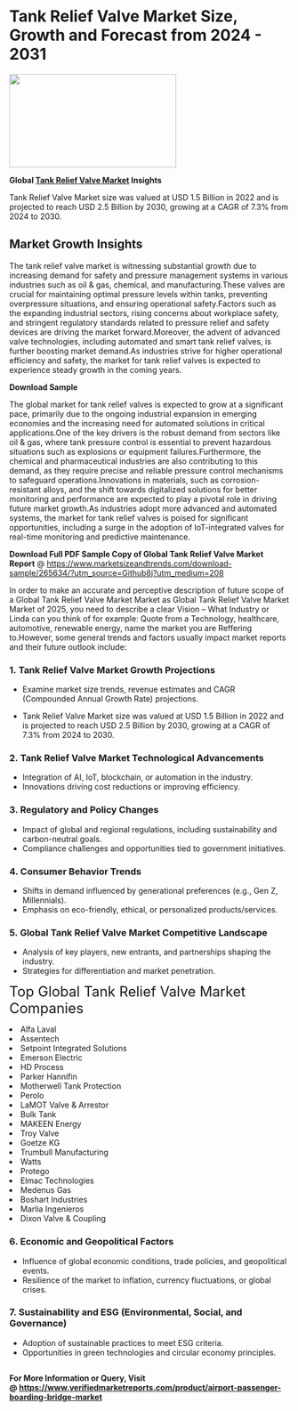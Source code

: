 <H1>Tank Relief Valve Market Size, Growth and Forecast from 2024 - 2031</H1><img class="aligncenter size-medium wp-image-584254" src="https://thirdeyenews.in/wp-content/uploads/2024/09/Global-Market-Research-300x168.jpeg" alt="" width="300" height="168" /><p><strong>Global&nbsp;<a href="https://www.marketsizeandtrends.com/download-sample/265634/?utm_source=Github8j?utm_medium=208">Tank Relief Valve Market</a> Insights</strong></p><p>Tank Relief Valve Market size was valued at USD 1.5 Billion in 2022 and is projected to reach USD 2.5 Billion by 2030, growing at a CAGR of 7.3% from 2024 to 2030.</p><p><h2>Market Growth Insights</h2> <p>The tank relief valve market is witnessing substantial growth due to increasing demand for safety and pressure management systems in various industries such as oil & gas, chemical, and manufacturing.These valves are crucial for maintaining optimal pressure levels within tanks, preventing overpressure situations, and ensuring operational safety.Factors such as the expanding industrial sectors, rising concerns about workplace safety, and stringent regulatory standards related to pressure relief and safety devices are driving the market forward.Moreover, the advent of advanced valve technologies, including automated and smart tank relief valves, is further boosting market demand.As industries strive for higher operational efficiency and safety, the market for tank relief valves is expected to experience steady growth in the coming years.</p> <p><strong>Download Sample</strong></p> <p>The global market for tank relief valves is expected to grow at a significant pace, primarily due to the ongoing industrial expansion in emerging economies and the increasing need for automated solutions in critical applications.One of the key drivers is the robust demand from sectors like oil & gas, where tank pressure control is essential to prevent hazardous situations such as explosions or equipment failures.Furthermore, the chemical and pharmaceutical industries are also contributing to this demand, as they require precise and reliable pressure control mechanisms to safeguard operations.Innovations in materials, such as corrosion-resistant alloys, and the shift towards digitalized solutions for better monitoring and performance are expected to play a pivotal role in driving future market growth.As industries adopt more advanced and automated systems, the market for tank relief valves is poised for significant opportunities, including a surge in the adoption of IoT-integrated valves for real-time monitoring and predictive maintenance.<p><span class=""><strong>Download Full PDF Sample Copy of Global Tank Relief Valve Market Report</strong> @ <a href="https://www.marketsizeandtrends.com/download-sample/265634/?utm_source=Github8j?utm_medium=208" target="_blank">https://www.marketsizeandtrends.com/download-sample/265634/?utm_source=Github8j?utm_medium=208</a></span></p><p>In order to make an accurate and perceptive description of future scope of a Global&nbsp;Tank Relief Valve Market Market as Global&nbsp;Tank Relief Valve Market Market of 2025, you need to describe a clear Vision &ndash; What Industry or Linda can you think of for example: Quote from a Technology, healthcare, automotive, renewable energy, name the market you are Reffering to.However, some general trends and factors usually impact market reports and their future outlook include:</p><h3>1.&nbsp;<strong>Tank Relief Valve Market Growth Projections</strong></h3><ul><li>Examine market size trends, revenue estimates and CAGR (Compounded Annual Growth Rate) projections.</li><li><p>Tank Relief Valve Market size was valued at USD 1.5 Billion in 2022 and is projected to reach USD 2.5 Billion by 2030, growing at a CAGR of 7.3% from 2024 to 2030.</p></li></ul><h3>2.&nbsp;<strong>Tank Relief Valve Market Technological Advancements</strong></h3><ul><li>Integration of AI, IoT, blockchain, or automation in the industry.</li><li>Innovations driving cost reductions or improving efficiency.</li></ul><h3>3.&nbsp;<strong>Regulatory and Policy Changes</strong></h3><ul><li>Impact of global and regional regulations, including sustainability and carbon-neutral goals.</li><li>Compliance challenges and opportunities tied to government initiatives.</li></ul><h3>4.&nbsp;<strong>Consumer Behavior Trends</strong></h3><ul><li>Shifts in demand influenced by generational preferences (e.g., Gen Z, Millennials).</li><li>Emphasis on eco-friendly, ethical, or personalized products/services.</li></ul><h3>5.&nbsp;<strong>Global Tank Relief Valve Market Competitive Landscape</strong></h3><ul><li>Analysis of key players, new entrants, and partnerships shaping the industry.</li><li>Strategies for differentiation and market penetration.</li></ul><p data-pm-slice="1 1 []"><span style="color: inherit; font-family: inherit; font-size: 25px;">Top Global Tank Relief Valve Market Companies</span></p><div class="" data-test-id=""><p><li>Alfa Laval</li><li> Assentech</li><li> Setpoint Integrated Solutions</li><li> Emerson Electric</li><li> HD Process</li><li> Parker Hannifin</li><li> Motherwell Tank Protection</li><li> Perolo</li><li> LaMOT Valve & Arrestor</li><li> Bulk Tank</li><li> MAKEEN Energy</li><li> Troy Valve</li><li> Goetze KG</li><li> Trumbull Manufacturing</li><li> Watts</li><li> Protego</li><li> Elmac Technologies</li><li> Medenus Gas</li><li> Boshart Industries</li><li> Marlia Ingenieros</li><li> Dixon Valve & Coupling</li></p></div><h3>6.&nbsp;<strong>Economic and Geopolitical Factors</strong></h3><ul><li>Influence of global economic conditions, trade policies, and geopolitical events.</li><li>Resilience of the market to inflation, currency fluctuations, or global crises.</li></ul><h3>7.&nbsp;<strong>Sustainability and ESG (Environmental, Social, and Governance)</strong></h3><ul><li>Adoption of sustainable practices to meet ESG criteria.</li><li>Opportunities in green technologies and circular economy principles.</li></ul><h2><strong style="font-size: 14px;">For More Information or Query, Visit @&nbsp;</strong><a style="background-color: #ffffff; font-size: 14px;" href="https://www.marketsizeandtrends.com/report/tank-relief-valve-market/" target="_blank">https://www.verifiedmarketreports.com/product/airport-passenger-boarding-bridge-market</a></h2>
